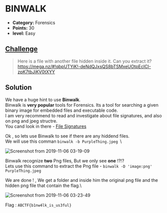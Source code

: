 
# BINWALK

* **Category:** Forensics
* **Points:** 30
* **level:** Easy

## [Challenge](https://ctflearn.com/problems/108)

> Here is a file with another file hidden inside it. Can you extract it?\
> https://mega.nz/#!qbpUTYiK!-deNdQJxsQS8bTSMxeUOtpEclCI-zpK7tbJiKV0tXYY

## Solution

We have a huge hint to use **Binwalk**.\
Binwalk is **very popular** tools for Forensics. Its a tool for searching a given binary image for embedded files and executable code.\
I am very recommend to read and investigate about file signatures, and also on png and jpeg structre.\
You cand look in there - [File Signatures](https://en.wikipedia.org/wiki/List_of_file_signatures)

Ok , so lets use Binwalk to see if there are any hiddend files.\
We will use this comman  ```binwalk -b PurpleThing.jpeg ```\

![Screenshot from 2019-11-06 03-19-09](https://user-images.githubusercontent.com/57364083/68254775-2bb80100-0034-11ea-8768-325210db6ae5.png)


Binwalk recognize **two** Png files, But we only see **one** !?!?\
Lets use this command to extract the Png file - ```binwalk -D 'image:png' PurpleThing.jpeg ```

We are done ! , We get a folder and inside him the original png file and the hidden png file that contain the flag.\ 

![Screenshot from 2019-11-06 03-23-49](https://user-images.githubusercontent.com/57364083/68254807-3d99a400-0034-11ea-8528-835f6d2ba80a.png)





Flag : ```ABCTF{b1nw4lk_is_us3ful} ```

